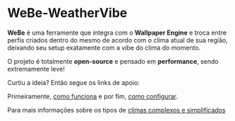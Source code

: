# WeBe-WeatherVibe

**WeBe** é uma ferramente que integra com o **Wallpaper Engine** e troca entre perfis criados dentro do mesmo de acordo com o clima atual de sua região, deixando seu setup exatamente com a vibe do clima do momento.

O projeto é totalmente **open-source** e pensado em **performance**, sendo extremamente leve!

Curtiu a ideia? Então segue os links de apoio:

Primeiramente, [como funciona](https://github.com/PeterVicent/WeBe-WeatherVibe/blob/master/HowWorks.md) e por fim, [como configurar](https://github.com/PeterVicent/WeBe-WeatherVibe/blob/master/HowSetup.md).

Para mais informações sobre os tipos de [climas complexos e simplificados](https://github.com/PeterVicent/WeBe-WeatherVibe/blob/master/Weathers.md)
